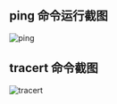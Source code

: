 ## ping 命令运行截图

![ping](D:\吕若凡\大三下\计网\2016301040050\ping.png)

## tracert 命令截图								

![tracert](D:\吕若凡\大三下\计网\2016301040050\tracert.png)